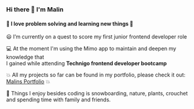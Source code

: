 ### Hi there 👋 I'm Malin
#### :cherry_blossom: I love problem solving and learning new things :cherry_blossom:
:smiley: I’m currently on a quest to score my first junior frontend developer role 

:computer: At the moment I'm using the Mimo app to maintain and deepen my knowledge that  
I gained while attending **Technigo frontend developer bootcamp**  

:boom: All my projects so far can be found in my portfolio, please check it out: [Malins Portfolio](https://portfolio-m-skill.netlify.app) :boom:

:cactus: Things I enjoy besides coding is snowboarding, nature, plants, crouchet and spending time with family and friends.


<!--
**MalinSkill/MalinSkill** is a ✨ _special_ ✨ repository because its `README.md` (this file) appears on your GitHub profile.

Here are some ideas to get you started:

- 🔭 I’m currently working on ...
- 🌱 I’m currently learning ...
- 👯 I’m looking to collaborate on ...
- 🤔 I’m looking for help with ...
- 💬 Ask me about ...
- 📫 How to reach me: ...
- 😄 Pronouns: ...
- ⚡ Fun fact: ...
-->
